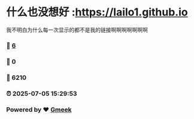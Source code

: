 # 什么也没想好 :https://lailo1.github.io

我不明白为什么每一次显示的都不是我的链接啊啊啊啊啊啊啊
### :page_facing_up: [6](http://blog.meekdai.com/tag.html) 
### :speech_balloon: 0 
### :hibiscus: 6210 
### :alarm_clock: 2025-07-05 15:29:53 
### Powered by :heart: [Gmeek](https://github.com/Meekdai/Gmeek)
